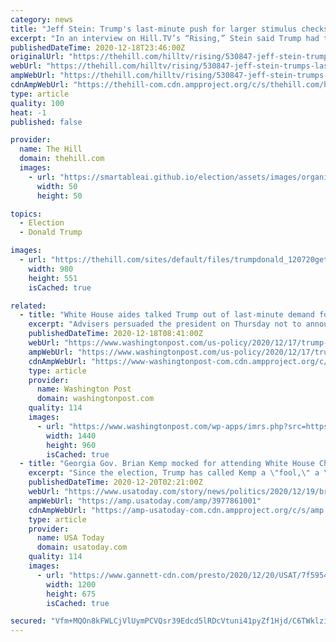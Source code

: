```yaml
---
category: news
title: "Jeff Stein: Trump's last-minute push for larger stimulus checks example of 'long-running tension' with other Republicans"
excerpt: "In an interview on Hill.TV’s “Rising,” Stein said Trump had told allies that he wanted new stimulus checks as large as $2,000 per person, even as congressional leadership is preparing a package that would provide checks of just $600 each."
publishedDateTime: 2020-12-18T23:46:00Z
originalUrl: "https://thehill.com/hilltv/rising/530847-jeff-stein-trumps-last-minute-push-for-larger-stimulus-checks-example-of-long"
webUrl: "https://thehill.com/hilltv/rising/530847-jeff-stein-trumps-last-minute-push-for-larger-stimulus-checks-example-of-long"
ampWebUrl: "https://thehill.com/hilltv/rising/530847-jeff-stein-trumps-last-minute-push-for-larger-stimulus-checks-example-of-long?amp"
cdnAmpWebUrl: "https://thehill-com.cdn.ampproject.org/c/s/thehill.com/hilltv/rising/530847-jeff-stein-trumps-last-minute-push-for-larger-stimulus-checks-example-of-long?amp"
type: article
quality: 100
heat: -1
published: false

provider:
  name: The Hill
  domain: thehill.com
  images:
    - url: "https://smartableai.github.io/election/assets/images/organizations/thehill.com-50x50.jpg"
      width: 50
      height: 50

topics:
  - Election
  - Donald Trump

images:
  - url: "https://thehill.com/sites/default/files/trumpdonald_120720getty_lead.jpg"
    width: 980
    height: 551
    isCached: true

related:
  - title: "White House aides talked Trump out of last-minute demand for stimulus checks as big as $2,000"
    excerpt: "Advisers persuaded the president on Thursday not to announce support for significantly bigger stimulus payments."
    publishedDateTime: 2020-12-18T08:41:00Z
    webUrl: "https://www.washingtonpost.com/us-policy/2020/12/17/trump-2000-stimulus-checks/"
    ampWebUrl: "https://www.washingtonpost.com/us-policy/2020/12/17/trump-2000-stimulus-checks/?outputType=amp"
    cdnAmpWebUrl: "https://www-washingtonpost-com.cdn.ampproject.org/c/s/www.washingtonpost.com/us-policy/2020/12/17/trump-2000-stimulus-checks/?outputType=amp"
    type: article
    provider:
      name: Washington Post
      domain: washingtonpost.com
    quality: 114
    images:
      - url: "https://www.washingtonpost.com/wp-apps/imrs.php?src=https://arc-anglerfish-washpost-prod-washpost.s3.amazonaws.com/public/TUGCMYSAL4I6XNMLCYR7MJTZMA.jpg&w=1440"
        width: 1440
        height: 960
        isCached: true
  - title: "Georgia Gov. Brian Kemp mocked for attending White House Christmas party after Trump insults"
    excerpt: "Since the election, Trump has called Kemp a \"fool,\" a \"clown,\" a \"RINO,\" one of the nation's worst governors, and declared him \"finished as governor.\""
    publishedDateTime: 2020-12-20T02:21:00Z
    webUrl: "https://www.usatoday.com/story/news/politics/2020/12/19/brian-kemp-attends-white-house-christmas-party/3977861001/"
    ampWebUrl: "https://amp.usatoday.com/amp/3977861001"
    cdnAmpWebUrl: "https://amp-usatoday-com.cdn.ampproject.org/c/s/amp.usatoday.com/amp/3977861001"
    type: article
    provider:
      name: USA Today
      domain: usatoday.com
    quality: 114
    images:
      - url: "https://www.gannett-cdn.com/presto/2020/12/20/USAT/7f59541a-31a9-4fc0-9ef4-4eb5842e5725-GTY_1230146559.jpg?auto=webp&crop=5226,2940,x1,y0&format=pjpg&width=1200"
        width: 1200
        height: 675
        isCached: true

secured: "Vfm+MQOn8kFWLCjVlUymPCVQsr39Edcd5lRDcVtuni41pyZf1Hjd/C6TWklziVHW2hqnT/9JEhwbBLS5Oh6suhkbzoPuBN8flD3deG3Dm9m0YtXgWwShmEg3p45Cm84FsXoUmZnp1QcnT92IbA4OhJ0eTZwGSBMjlL7pVXtGQA19WBpIKSKUTk7LfZdh0r7+xyMwf3x1HQ1Cfxq38uM106jsHFuHIDygCt5eQAo3s2/bGCnAIdMZcp79djJa9/v7Fos3SzWNX1ifJYZ6xCaaHmxdnQLcqERqHFwZCo7DG4XYWqtNcoVu8vjvUfdI5YHEIyWDO4NLqZGtgQB3hcZryBbEUnW5ZPoozjBrZTxqPXo=;MWYgTY0gW5vbIP24ozfzbw=="
---
```



